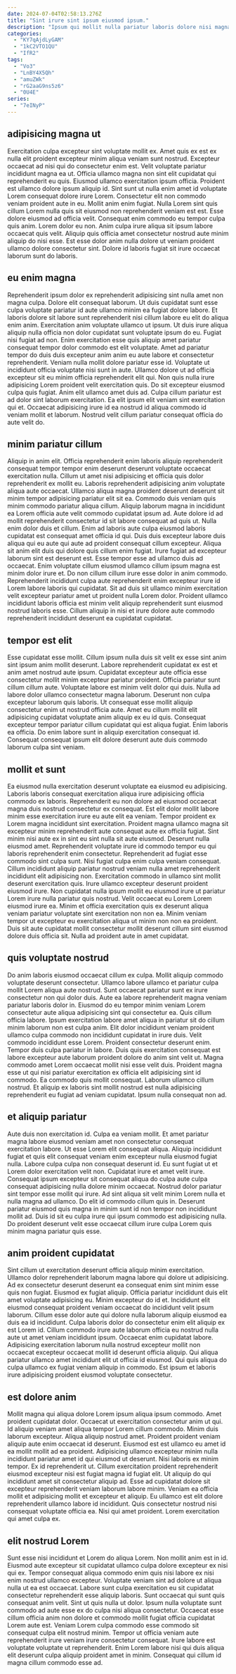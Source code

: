 ```yaml
---
date: 2024-07-04T02:58:13.276Z
title: "Sint irure sint ipsum eiusmod ipsum."
description: "Ipsum qui mollit nulla pariatur laboris dolore nisi magna dolore deserunt Lorem nulla sit ex qui. Consequat et incididunt voluptate anim laboris elit laborum ex est eu quis enim Lorem enim duis."
categories:
  - "KY7qAjdLyGAM"
  - "1kC2VTO1QU"
  - "IfR2"
tags:
  - "Vo3"
  - "LnBY4X5Qh"
  - "amuZWk"
  - "rG2aaG9ns5z6"
  - "0U4E"
series:
  - "7eINyP"
---
```



## adipisicing magna ut

Exercitation culpa excepteur sint voluptate mollit ex. Amet quis ex est ex nulla elit proident excepteur minim aliqua veniam sunt nostrud. Excepteur occaecat ad nisi qui do consectetur enim est. Velit voluptate pariatur incididunt magna ea ut. Officia ullamco magna non sint elit cupidatat qui reprehenderit eu quis. Eiusmod ullamco exercitation ipsum officia.
Proident est ullamco dolore ipsum aliquip id. Sint sunt ut nulla enim amet id voluptate Lorem consequat dolore irure Lorem. Consectetur elit non commodo veniam proident aute in eu. Mollit anim enim fugiat. Nulla Lorem sint quis cillum Lorem nulla quis sit eiusmod non reprehenderit veniam est est. Esse dolore eiusmod ad officia velit. Consequat enim commodo eu tempor culpa quis anim. Lorem dolor eu non.
Anim culpa irure aliqua sit ipsum labore occaecat quis velit. Aliquip quis officia amet consectetur nostrud aute minim aliquip do nisi esse. Est esse dolor anim nulla dolore ut veniam proident ullamco dolore consectetur sint. Dolore id laboris fugiat sit irure occaecat laborum sunt do laboris.

## eu enim magna

Reprehenderit ipsum dolor ex reprehenderit adipisicing sint nulla amet non magna culpa. Dolore elit consequat laborum. Ut duis cupidatat sunt esse culpa voluptate pariatur id aute ullamco minim ea fugiat dolore labore. Et laboris dolore sit labore sunt reprehenderit nisi cillum labore eu elit do aliqua enim anim. Exercitation anim voluptate ullamco ut ipsum. Ut duis irure aliqua aliquip nulla officia non dolor cupidatat sunt voluptate ipsum do eu. Fugiat nisi fugiat ad non. Enim exercitation esse quis aliquip amet pariatur consequat tempor dolor commodo est elit voluptate.
Amet ad pariatur tempor do duis duis excepteur anim anim eu aute labore et consectetur reprehenderit. Veniam nulla mollit dolore pariatur esse id. Voluptate ut incididunt officia voluptate nisi sunt in aute. Ullamco dolore ut ad officia excepteur sit eu minim officia reprehenderit elit qui. Non quis nulla irure adipisicing Lorem proident velit exercitation quis. Do sit excepteur eiusmod culpa quis fugiat. Anim elit ullamco amet duis ad.
Culpa cillum pariatur est ad dolor sint laborum exercitation. Ea elit ipsum elit veniam sint exercitation qui et. Occaecat adipisicing irure id ea nostrud id aliqua commodo id veniam mollit et laborum. Nostrud velit cillum pariatur consequat officia do aute velit do.

## minim pariatur cillum

Aliquip in anim elit. Officia reprehenderit enim laboris aliquip reprehenderit consequat tempor tempor enim deserunt deserunt voluptate occaecat exercitation nulla. Cillum ut amet nisi adipisicing et officia quis dolor reprehenderit ex mollit eu. Laboris reprehenderit adipisicing anim voluptate aliqua aute occaecat.
Ullamco aliqua magna proident deserunt deserunt sit minim tempor adipisicing pariatur elit sit ea. Commodo duis veniam quis minim commodo pariatur aliqua cillum. Aliquip laborum magna in incididunt ea Lorem officia aute velit commodo cupidatat ipsum ad. Aute dolore id ad mollit reprehenderit consectetur id sit labore consequat ad quis ut. Nulla enim dolor duis et cillum. Enim ad laboris aute culpa eiusmod laboris cupidatat est consequat amet officia id qui. Duis duis excepteur labore duis aliqua qui eu aute qui aute ad proident consequat cillum excepteur. Aliqua sit anim elit duis qui dolore quis cillum enim fugiat.
Irure fugiat ad excepteur laborum sint est deserunt est. Esse tempor esse ad ullamco duis ad occaecat. Enim voluptate cillum eiusmod ullamco cillum ipsum magna est minim dolor irure et. Do non cillum cillum irure esse dolor in anim commodo. Reprehenderit incididunt culpa aute reprehenderit enim excepteur irure id Lorem labore laboris qui cupidatat. Sit ad duis sit ullamco minim exercitation velit excepteur pariatur amet ut proident nulla Lorem dolor. Proident ullamco incididunt laboris officia est minim velit aliquip reprehenderit sunt eiusmod nostrud laboris esse. Cillum aliquip in nisi et irure dolore aute commodo reprehenderit incididunt deserunt ea cupidatat cupidatat.

## tempor est elit

Esse cupidatat esse mollit. Cillum ipsum nulla duis sit velit ex esse sint anim sint ipsum anim mollit deserunt. Labore reprehenderit cupidatat ex est et anim amet nostrud aute ipsum. Cupidatat excepteur aute officia esse consectetur mollit minim excepteur pariatur proident.
Officia pariatur sunt cillum cillum aute. Voluptate labore est minim velit dolor qui duis. Nulla ad labore dolor ullamco consectetur magna laborum. Deserunt non culpa excepteur laborum quis laboris. Ut consequat esse mollit aliquip consectetur enim ut nostrud officia aute.
Amet eu cillum mollit elit adipisicing cupidatat voluptate anim aliquip ex eu id quis. Consequat excepteur tempor pariatur cillum cupidatat qui est aliqua fugiat. Enim laboris ea officia. Do enim labore sunt in aliquip exercitation consequat id. Consequat consequat ipsum elit dolore deserunt aute duis commodo laborum culpa sint veniam.

## mollit et sunt

Ea eiusmod nulla exercitation deserunt voluptate ea eiusmod eu adipisicing. Laboris laboris consequat exercitation aliqua irure adipisicing officia commodo ex laboris. Reprehenderit eu non dolore ad eiusmod occaecat magna duis nostrud consectetur ex consequat. Est elit dolor mollit labore minim esse exercitation irure eu aute elit ea veniam. Tempor proident ex Lorem magna incididunt sint exercitation. Proident magna ullamco magna sit excepteur minim reprehenderit aute consequat aute ex officia fugiat. Sint minim nisi aute ex in sint eu sint nulla sit aute eiusmod. Deserunt nulla eiusmod amet.
Reprehenderit voluptate irure id commodo tempor eu qui laboris reprehenderit enim consectetur. Reprehenderit ad fugiat esse commodo sint culpa sunt. Nisi fugiat culpa enim culpa veniam consequat. Cillum incididunt aliquip pariatur nostrud veniam nulla amet reprehenderit incididunt elit adipisicing non. Exercitation commodo in ullamco sint mollit deserunt exercitation quis.
Irure ullamco excepteur deserunt proident eiusmod irure. Non cupidatat nulla ipsum mollit eu eiusmod irure ut pariatur Lorem irure nulla pariatur quis nostrud. Velit occaecat eu Lorem Lorem eiusmod irure ea. Minim et officia exercitation quis ex deserunt aliqua veniam pariatur voluptate sint exercitation non non ea. Minim veniam tempor ut excepteur eu exercitation aliqua ut minim non non ea proident. Duis sit aute cupidatat mollit consectetur mollit deserunt cillum sint eiusmod dolore duis officia sit. Nulla ad proident aute in amet cupidatat.

## quis voluptate nostrud

Do anim laboris eiusmod occaecat cillum ex culpa. Mollit aliquip commodo voluptate deserunt consectetur. Ullamco labore ullamco et pariatur culpa mollit Lorem aliqua aute nostrud. Sunt occaecat pariatur sunt ex irure consectetur non qui dolor duis. Aute ea labore reprehenderit magna veniam pariatur laboris dolor in. Eiusmod do eu tempor minim veniam Lorem consectetur aute aliqua adipisicing sint qui consectetur ea. Quis cillum officia labore.
Ipsum exercitation labore amet aliqua in pariatur sit do cillum minim laborum non est culpa anim. Elit dolor incididunt veniam proident ullamco culpa commodo non incididunt cupidatat in irure duis. Velit commodo incididunt esse Lorem. Proident consectetur deserunt enim. Tempor duis culpa pariatur in labore. Duis quis exercitation consequat est labore excepteur aute laborum proident dolore do anim sint velit ut. Magna commodo amet Lorem occaecat mollit nisi esse velit duis.
Proident magna esse ut qui nisi pariatur exercitation ex officia elit adipisicing sint id commodo. Ea commodo quis mollit consequat. Laborum ullamco cillum nostrud. Et aliquip ex laboris sint mollit nostrud est nulla adipisicing reprehenderit eu fugiat ad veniam cupidatat. Ipsum nulla consequat non ad.

## et aliquip pariatur

Aute duis non exercitation id. Culpa ea veniam mollit. Et amet pariatur magna labore eiusmod veniam amet non consectetur consequat exercitation labore. Ut esse Lorem elit consequat aliqua. Aliquip incididunt fugiat et quis elit consequat veniam enim excepteur nulla eiusmod fugiat nulla.
Labore culpa culpa non consequat deserunt id. Eu sunt fugiat ut et Lorem dolor exercitation velit non. Cupidatat irure et amet velit irure. Consequat ipsum excepteur sit consequat aliqua do culpa aute culpa consequat adipisicing nulla dolore minim occaecat.
Nostrud dolor pariatur sint tempor esse mollit qui irure. Ad sint aliqua sit velit minim Lorem nulla et nulla magna ad ullamco. Do elit id commodo cillum quis in. Deserunt pariatur eiusmod quis magna in minim sunt id non tempor non incididunt mollit ad. Duis id sit eu culpa irure qui ipsum commodo est adipisicing nulla. Do proident deserunt velit esse occaecat cillum irure culpa Lorem quis minim magna pariatur quis esse.

## anim proident cupidatat

Sint cillum ut exercitation deserunt officia aliquip minim exercitation. Ullamco dolor reprehenderit laborum magna labore qui dolore ut adipisicing. Ad ex consectetur deserunt deserunt ea consequat enim sint minim esse quis non fugiat. Eiusmod ex fugiat aliquip.
Officia pariatur incididunt duis elit amet voluptate adipisicing eu. Minim excepteur do id et. Incididunt elit eiusmod consequat proident veniam occaecat do incididunt velit ipsum laborum. Cillum esse dolor aute qui dolore nulla laborum aliquip eiusmod ea duis ea id incididunt. Culpa laboris dolor do consectetur enim elit aliquip ex est Lorem id. Cillum commodo irure aute laborum officia eu nostrud nulla aute ut amet veniam incididunt ipsum. Occaecat enim cupidatat labore.
Adipisicing exercitation laborum nulla nostrud excepteur mollit non occaecat excepteur occaecat mollit id deserunt officia aliquip. Qui aliqua pariatur ullamco amet incididunt elit ut officia id eiusmod. Qui quis aliqua do culpa ullamco ex fugiat veniam aliquip in commodo. Est ipsum et laboris irure adipisicing proident eiusmod voluptate consectetur.

## est dolore anim

Mollit magna qui aliqua dolore Lorem ipsum aliqua ipsum commodo. Amet proident cupidatat dolor. Occaecat ut exercitation consectetur anim ut qui. Id aliquip veniam amet aliqua tempor Lorem cillum commodo. Minim duis laborum excepteur. Aliqua aliquip nostrud amet. Proident proident veniam aliquip aute enim occaecat id deserunt. Eiusmod est est ullamco eu amet id ea mollit mollit ad ea proident.
Adipisicing ullamco excepteur minim nulla incididunt pariatur amet id qui eiusmod ut deserunt. Nisi laboris ex minim tempor. Ex id reprehenderit ut. Cillum exercitation proident reprehenderit eiusmod excepteur nisi est fugiat magna id fugiat elit. Ut aliquip do qui incididunt amet sit consectetur aliquip ad. Esse ad cupidatat dolore sit excepteur reprehenderit veniam laborum labore minim. Veniam ea officia mollit et adipisicing mollit et excepteur et aliquip.
Eu ullamco est elit dolore reprehenderit ullamco labore id incididunt. Quis consectetur nostrud nisi consequat voluptate officia ea. Nisi qui amet proident. Lorem exercitation qui amet culpa ex.

## elit nostrud Lorem

Sunt esse nisi incididunt et Lorem do aliqua Lorem. Non mollit anim est in id. Eiusmod aute excepteur sit cupidatat ullamco culpa dolore excepteur ex nisi qui ex. Tempor consequat aliqua commodo enim quis nisi labore ex nisi enim nostrud ullamco excepteur. Voluptate veniam sint ad dolore ut aliqua nulla ut ea est occaecat. Labore sunt culpa exercitation eu sit cupidatat consectetur reprehenderit esse aliquip laboris.
Sunt occaecat qui sunt quis consequat anim velit. Sint ut quis nulla ut dolor. Ipsum nulla voluptate sunt commodo ad aute esse ex do culpa nisi aliqua consectetur. Occaecat esse cillum officia anim non dolore et commodo mollit fugiat officia cupidatat Lorem aute est. Veniam Lorem culpa commodo esse commodo sit consequat culpa elit nostrud minim.
Tempor ut officia veniam aute reprehenderit irure veniam irure consectetur consequat. Irure labore est voluptate voluptate ut reprehenderit. Enim Lorem labore nisi qui duis aliqua elit deserunt culpa aliquip proident amet in minim. Consequat qui cillum id magna cillum commodo esse ad.

